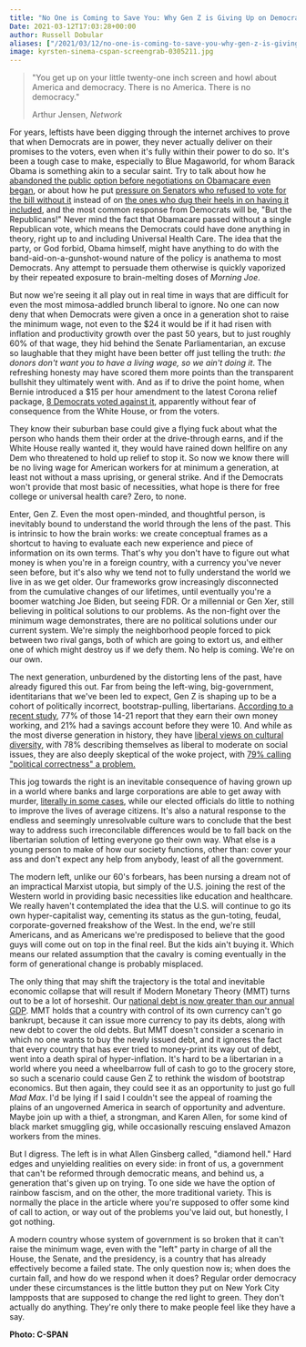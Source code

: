 ```yaml
---
title: "No One is Coming to Save You: Why Gen Z is Giving Up on Democracy"
Date: 2021-03-12T17:03:28+00:00
author: Russell Dobular
aliases: ["/2021/03/12/no-one-is-coming-to-save-you-why-gen-z-is-giving-up-on-democracy"]
image: kyrsten-sinema-cspan-screengrab-0305211.jpg
---
```


> "You get up on your little twenty-one inch screen and howl about America and democracy. There is no America. There is no democracy."
> 
> Arthur Jensen, *Network*

For years, leftists have been digging through the internet archives to prove that when Democrats are in power, they never actually deliver on their promises to the voters, even when it's fully within their power to do so. It's been a tough case to make, especially to Blue Magaworld, for whom Barack Obama is something akin to a secular saint. Try to talk about how he [abandoned the public option before negotiations on Obamacare even began](https://www.huffpost.com/entry/ny-times-reporter-confirm_b_500999), or about how he put [pressure on Senators who refused to vote for the bill without it](http://voices.washingtonpost.com/44/2010/03/kucinich-in-obamas-crosshairs.html) instead of on [the ones who dug their heels in on having it included](https://www.commonwealthfund.org/publications/newsletter-article/senate-democrats-drop-public-option-woo-lieberman-and-liberals-howl), and the most common response from Democrats will be, "But the Republicans!" Never mind the fact that Obamacare passed without a single Republican vote, which means the Democrats could have done anything in theory, right up to and including Universal Health Care. The idea that the party, or God forbid, Obama himself, might have anything to do with the band-aid-on-a-gunshot-wound nature of the policy is anathema to most Democrats. Any attempt to persuade them otherwise is quickly vaporized by their repeated exposure to brain-melting doses of *Morning Joe*.

But now we're seeing it all play out in real time in ways that are difficult for even the most mimosa-addled brunch liberal to ignore. No one can now deny that when Democrats were given a once in a generation shot to raise the minimum wage, not even to the \$24 it would be if it had risen with inflation and productivity growth over the past 50 years, but to just roughly 60% of that wage, they hid behind the Senate Parliamentarian, an excuse so laughable that they might have been better off just telling the truth: *the donors don't want you to have a living wage, so we ain't doing it*. The refreshing honesty may have scored them more points than the transparent bullshit they ultimately went with. And as if to drive the point home, when Bernie introduced a $15 per hour amendment to the latest Corona relief package, [8 Democrats voted against it](https://www.commondreams.org/news/2021/03/05/here-are-8-democrats-who-just-joined-gop-vote-down-sanders-15-minimum-wage-amendment?utm_campaign=shareaholic&utm_medium=Social&utm_source=facebook&fbclid=IwAR0a7UMvupXKSUmSXFdY2t7UhjRIrA8Vkl0TR126MzWOi3MynZCQYld_8II), apparently without fear of consequence from the White House, or from the voters. 

They know their suburban base could give a flying fuck about what the person who hands them their order at the drive-through earns, and if the White House really wanted it, they would have rained down hellfire on any Dem who threatened to hold up relief to stop it. So now we know there will be no living wage for American workers for at minimum a generation, at least not without a mass uprising, or general strike. And if the Democrats won't provide that most basic of necessities, what hope is there for free college or universal health care? Zero, to none.

Enter, Gen Z. Even the most open-minded, and thoughtful person, is inevitably bound to understand the world through the lens of the past. This is intrinsic to how the brain works: we create conceptual frames as a shortcut to having to evaluate each new experience and piece of information on its own terms. That's why you don't have to figure out what money is when you're in a foreign country, with a currency you've never seen before, but it's also why we tend not to fully understand the world we live in as we get older. Our frameworks grow increasingly disconnected from the cumulative changes of our lifetimes, until eventually you're a boomer watching Joe Biden, but seeing FDR. Or a millennial or Gen Xer, still believing in political solutions to our problems. As the non-fight over the minimum wage demonstrates, there are no political solutions under our current system. We're simply the neighborhood people forced to pick between two rival gangs, both of which are going to extort us, and either one of which might destroy us if we defy them. No help is coming. We're on our own.

The next generation, unburdened by the distorting lens of the past, have already figured this out. Far from being the left-wing, big-government, identitarians that we've been led to expect, Gen Z is shaping up to be a cohort of politically incorrect, bootstrap-pulling, libertarians. [According to a recent study](https://marketresearchfoundation.org/2018/06/11/the-new-adults-how-generation-z-is-shaping-up-to-be-conservative/), 77% of those 14-21 report that they earn their own money working, and 21% had a savings account before they were 10. And while as the most diverse generation in history, they have [liberal views on cultural diversity](https://www.studentpost.org/2018/06/generation-z-a-conservative-generation/), with 78% describing themselves as liberal to moderate on social issues, they are also deeply skeptical of the woke project, with [79% calling "political correctness" a problem.](https://www.theatlantic.com/ideas/archive/2018/10/large-majorities-dislike-political-correctness/572581/) 

This jog towards the right is an inevitable consequence of having grown up in a world where banks and large corporations are able to get away with murder, [literally in some cases](https://www.theguardian.com/world/2011/apr/03/us-bank-mexico-drug-gangs), while our elected officials do little to nothing to improve the lives of average citizens. It's also a natural response to the endless and seemingly unresolvable culture wars to conclude that the best way to address such irreconcilable differences would be to fall back on the libertarian solution of letting everyone go their own way. What else is a young person to make of how our society functions, other than: cover your ass and don't expect any help from anybody, least of all the government.

The modern left, unlike our 60's forbears, has been nursing a dream not of an impractical Marxist utopia, but simply of the U.S. joining the rest of the Western world in providing basic necessities like education and healthcare. We really haven't contemplated the idea that the U.S. will continue to go its own hyper-capitalist way, cementing its status as the gun-toting, feudal, corporate-governed freakshow of the West. In the end, we're still Americans, and as Americans we're predisposed to believe that the good guys will come out on top in the final reel. But the kids ain't buying it. Which means our related assumption that the cavalry is coming eventually in the form of generational change is probably misplaced.

The only thing that may shift the trajectory is the total and inevitable economic collapse that will result if Modern Monetary Theory (MMT) turns out to be a lot of horseshit. Our [national debt is now greater than our annual GDP](https://thehill.com/policy/finance/budget/492531-federal-debt-to-exceed-gdp-for-first-time-since-world-war-II-watchdog). MMT holds that a country with control of its own currency can't go bankrupt, because it can issue more currency to pay its debts, along with new debt to cover the old debts. But MMT doesn't consider a scenario in which no one wants to buy the newly issued debt, and it ignores the fact that every country that has ever tried to money-print its way out of debt, went into a death spiral of hyper-inflation. It's hard to be a libertarian in a world where you need a wheelbarrow full of cash to go to the grocery store, so such a scenario could cause Gen Z to rethink the wisdom of bootstrap economics. But then again, they could see it as an opportunity to just go full *Mad Max*. I'd be lying if I said I couldn't see the appeal of roaming the plains of an ungoverned America in search of opportunity and adventure. Maybe join up with a thief, a strongman, and Karen Allen, for some kind of black market smuggling gig, while occasionally rescuing enslaved Amazon workers from the mines.

But I digress. The left is in what Allen Ginsberg called, "diamond hell." Hard edges and unyielding realities on every side: in front of us, a government that can't be reformed through democratic means, and behind us, a generation that's given up on trying. To one side we have the option of rainbow fascism, and on the other, the more traditional variety. This is normally the place in the article where you're supposed to offer some kind of call to action, or way out of the problems you've laid out, but honestly, I got nothing.

A modern country whose system of government is so broken that it can't raise the minimum wage, even with the "left" party in charge of all the House, the Senate, and the presidency, is a country that has already effectively become a failed state. The only question now is; when does the curtain fall, and how do we respond when it does? Regular order democracy under these circumstances is the little button they put on New York City lampposts that are supposed to change the red light to green. They don't actually do anything. They're only there to make people feel like they have a say.

**Photo: C-SPAN**
